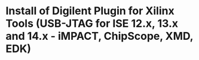 
Install of Digilent Plugin for Xilinx Tools (USB-JTAG for ISE 12.x, 13.x and 14.x - iMPACT, ChipScope, XMD, EDK)
================================================================================================================
